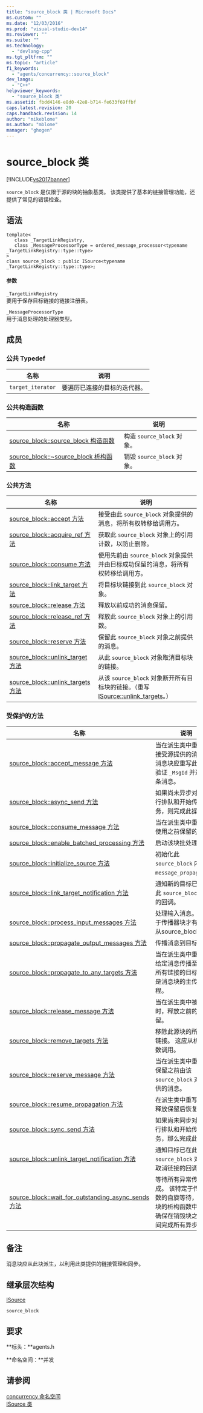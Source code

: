 ```yaml
---
title: "source_block 类 | Microsoft Docs"
ms.custom: ""
ms.date: "12/03/2016"
ms.prod: "visual-studio-dev14"
ms.reviewer: ""
ms.suite: ""
ms.technology: 
  - "devlang-cpp"
ms.tgt_pltfrm: ""
ms.topic: "article"
f1_keywords: 
  - "agents/concurrency::source_block"
dev_langs: 
  - "C++"
helpviewer_keywords: 
  - "source_block 类"
ms.assetid: fbdd4146-e8d0-42e8-b714-fe633f69ffbf
caps.latest.revision: 20
caps.handback.revision: 14
author: "mikeblome"
ms.author: "mblome"
manager: "ghogen"
---
```

# source_block 类
[!INCLUDE[vs2017banner](../../../assembler/inline/includes/vs2017banner.md)]

`source_block` 是仅限于源的块的抽象基类。  该类提供了基本的链接管理功能，还提供了常见的错误检查。  
  
## 语法  
  
```  
template<  
   class _TargetLinkRegistry,  
   class _MessageProcessorType = ordered_message_processor<typename _TargetLinkRegistry::type::type>  
>  
class source_block : public ISource<typename _TargetLinkRegistry::type::type>;  
```  
  
#### 参数  
 `_TargetLinkRegistry`  
 要用于保存目标链接的链接注册表。  
  
 `_MessageProcessorType`  
 用于消息处理的处理器类型。  
  
## 成员  
  
### 公共 Typedef  
  
|名称|说明|  
|--------|--------|  
|`target_iterator`|要遍历已连接的目标的迭代器。|  
  
### 公共构造函数  
  
|名称|说明|  
|--------|--------|  
|[source\_block::source\_block 构造函数](../Topic/source_block::source_block%20Constructor.md)|构造 `source_block` 对象。|  
|[source\_block::~source\_block 析构函数](../Topic/source_block::~source_block%20Destructor.md)|销毁 `source_block` 对象。|  
  
### 公共方法  
  
|名称|说明|  
|--------|--------|  
|[source\_block::accept 方法](../Topic/source_block::accept%20Method.md)|接受由此 `source_block` 对象提供的消息，将所有权转移给调用方。|  
|[source\_block::acquire\_ref 方法](../Topic/source_block::acquire_ref%20Method.md)|获取此 `source_block` 对象上的引用计数，以防止删除。|  
|[source\_block::consume 方法](../Topic/source_block::consume%20Method.md)|使用先前由 `source_block` 对象提供并由目标成功保留的消息，将所有权转移给调用方。|  
|[source\_block::link\_target 方法](../Topic/source_block::link_target%20Method.md)|将目标块链接到此 `source_block` 对象。|  
|[source\_block::release 方法](../Topic/source_block::release%20Method.md)|释放以前成功的消息保留。|  
|[source\_block::release\_ref 方法](../Topic/source_block::release_ref%20Method.md)|释放此 `source_block` 对象上的引用数。|  
|[source\_block::reserve 方法](../Topic/source_block::reserve%20Method.md)|保留此 `source_block` 对象之前提供的消息。|  
|[source\_block::unlink\_target 方法](../Topic/source_block::unlink_target%20Method.md)|从此 `source_block` 对象取消目标块的链接。|  
|[source\_block::unlink\_targets 方法](../Topic/source_block::unlink_targets%20Method.md)|从该 `source_block` 对象断开所有目标块的链接。（重写 [ISource::unlink\_targets](../Topic/ISource::unlink_targets%20Method.md)。）|  
  
### 受保护的方法  
  
|名称|说明|  
|--------|--------|  
|[source\_block::accept\_message 方法](../Topic/source_block::accept_message%20Method.md)|当在派生类中重写时，接受源提供的消息。  消息块应重写此方法以验证 `_MsgId` 并返回一条消息。|  
|[source\_block::async\_send 方法](../Topic/source_block::async_send%20Method.md)|如果尚未异步对消息进行排队和开始传播任务，则完成此操作。|  
|[source\_block::consume\_message 方法](../Topic/source_block::consume_message%20Method.md)|当在派生类中重写时，使用之前保留的消息。|  
|[source\_block::enable\_batched\_processing 方法](../Topic/source_block::enable_batched_processing%20Method.md)|启动该块批处理。|  
|[source\_block::initialize\_source 方法](../Topic/source_block::initialize_source%20Method.md)|初始化此 `source_block` 内的 `message_propagator`。|  
|[source\_block::link\_target\_notification 方法](../Topic/source_block::link_target_notification%20Method.md)|通知新的目标已链接至此 `source_block` 对象的回调。|  
|[source\_block::process\_input\_messages 方法](../Topic/source_block::process_input_messages%20Method.md)|处理输入消息。  这用于传播器块才有用的，从source\_block 派生|  
|[source\_block::propagate\_output\_messages 方法](../Topic/source_block::propagate_output_messages%20Method.md)|传播消息到目标。|  
|[source\_block::propagate\_to\_any\_targets 方法](../Topic/source_block::propagate_to_any_targets%20Method.md)|当在派生类中重写，将给定消息传播至任何或所有链接的目标。  这是消息块的主传播例程。|  
|[source\_block::release\_message 方法](../Topic/source_block::release_message%20Method.md)|当在派生类中被重写时，释放之前的消息保留。|  
|[source\_block::remove\_targets 方法](../Topic/source_block::remove_targets%20Method.md)|移除此源块的所有目标链接。  这应从析构函数调用。|  
|[source\_block::reserve\_message 方法](../Topic/source_block::reserve_message%20Method.md)|当在派生类中重写时，保留之前由该 `source_block` 对象提供的消息。|  
|[source\_block::resume\_propagation 方法](../Topic/source_block::resume_propagation%20Method.md)|在派生类中重写时，在释放保留后恢复传播。|  
|[source\_block::sync\_send 方法](../Topic/source_block::sync_send%20Method.md)|如果尚未同步对消息进行排队和开始传播任务，那么完成此操作。|  
|[source\_block::unlink\_target\_notification 方法](../Topic/source_block::unlink_target_notification%20Method.md)|通知目标已在此 `source_block` 对象中取消链接的回调。|  
|[source\_block::wait\_for\_outstanding\_async\_sends 方法](../Topic/source_block::wait_for_outstanding_async_sends%20Method.md)|等待所有异常传播完成。  该特定于传播函数的自旋等待，在消息块的析构函数中使用以确保在销毁块之前有时间完成所有异步传播。|  
  
## 备注  
 消息块应从此块派生，以利用此类提供的链接管理和同步。  
  
## 继承层次结构  
 [ISource](../../../parallel/concrt/reference/isource-class.md)  
  
 `source_block`  
  
## 要求  
 **标头：**agents.h  
  
 **命名空间：**并发  
  
## 请参阅  
 [concurrency 命名空间](../../../parallel/concrt/reference/concurrency-namespace.md)   
 [ISource 类](../../../parallel/concrt/reference/isource-class.md)